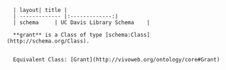 
      | layout| title |
      | ------------- |:-------------:|
      | schema     | UC Davis Library Schema    |

      **grant** is a Class of type [schema:Class](http://schema.org/Class).
      

      Equivalent Class: [Grant](http://vivoweb.org/ontology/core#Grant)

    